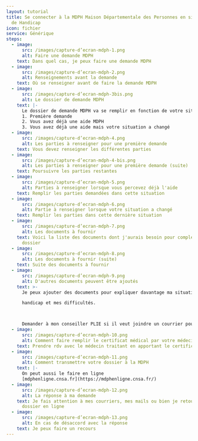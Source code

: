 ```yaml
---
layout: tutorial
title: Se connecter à la MDPH Maison Départementale des Personnes en situation
  de Handicap
icon: fichier
service: Générique
steps:
  - image:
      src: /images/capture-d’ecran-mdph-1.png
      alt: Faire une demande MDPH
    text: Dans quel cas, je peux faire une demande MDPH
  - image:
      src: /images/capture-d’ecran-mdph-2.png
      alt: Renseignements avant la demande
    text: Où se renseigner avant de faire la demande MDPH
  - image:
      src: /images/capture-d’ecran-mdph-3bis.png
      alt: Le dossier de demande MDPH
    text: |-
      Le dossier de demande MDPH va se remplir en fonction de votre situation
      1. Première demande
      2. Vous avez déjà une aide MDPH
      3. Vous avez déjà une aide mais votre situation a changé
  - image:
      src: /images/capture-d’ecran-mdph-4.png
      alt: Les parties à renseigner pour une première demande
    text: Vous devez renseigner les différentes parties
  - image:
      src: /images/capture-d’ecran-mdph-4-bis.png
      alt: Les parties à renseigner pour une première demande (suite)
    text: Poursuivre les parties restantes
  - image:
      src: /images/capture-d’ecran-mdph-5.png
      alt: Parties à renseigner lorsque vous percevez déjà l'aide
    text: Remplir les parties demandées dans cette situation
  - image:
      src: /images/capture-d’ecran-mdph-6.png
      alt: Partie à renseigner lorsque votre situation a changé
    text: Remplir les parties dans cette dernière situation
  - image:
      src: /images/capture-d’ecran-mdph-7.png
      alt: Les documents à fournir
    text: Voici la liste des documents dont j'aurais besoin pour compléter mon
      dossier
  - image:
      src: /images/capture-d’ecran-mdph-8.png
      alt: Les documents à fournir (suite)
    text: Suite des documents à fournir
  - image:
      src: /images/capture-d’ecran-mdph-9.png
      alt: D'autres documents peuvent être ajoutés
    text: >-
      Je peux ajouter des documents pour expliquer davantage ma situation, mon

      handicap et mes difficultés.



      Demander à mon conseiller PLIE si il veut joindre un courrier pour expliquer ma situation par rapport à l'emploi
  - image:
      src: /images/capture-d’ecran-mdph-10.png
      alt: Comment faire remplir le certificat médical par votre médecin
    text: Prendre rdv avec le médecin traitant en apportant le certificat médical
  - image:
      src: /images/capture-d’ecran-mdph-11.png
      alt: Comment transmettre votre dossier à la MDPH
    text: |-
      On peut aussi le faire en ligne 
      [mdphenligne.cnsa.fr](https://mdphenligne.cnsa.fr/)
  - image:
      src: /images/capture-d’ecran-mdph-12.png
      alt: La réponse à ma demande
    text: Je fais attention à mes courriers, mes mails ou bien je retourne sur mon
      dossier en ligne
  - image:
      src: /images/capture-d’ecran-mdph-13.png
      alt: En cas de désaccord avec la réponse
    text: Je peux faire un recours
---
```

